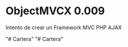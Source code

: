 <h1>ObjectMVCX 0.009</h1>
<p>Intento de crear un Framework MVC PHP AJAX </p>
"# Cartera" 
"# Cartera" 
